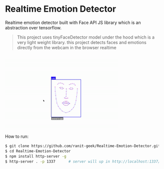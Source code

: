 # Realtime Emotion Detector


Realtime emotion detector built with Face API JS library which is an abstraction over tensorflow.


> This project uses tinyFaceDetector model under the hood which is a very light weight library. 
> this project detects faces and emotions directly from the webcam in the browser realtime

![](resources/example.gif)


How to run:

```sh
$ git clone https://github.com/ranit-geek/Realtime-Emotion-Detector.git
$ cd Realtime-Emotion-Detector
$ npm install http-server -g
$ http-server . -p 1337      # server will up in http://localhost:1337/
```


